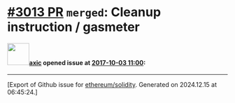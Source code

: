 # [\#3013 PR](https://github.com/ethereum/solidity/pull/3013) `merged`: Cleanup instruction / gasmeter

#### <img src="https://avatars.githubusercontent.com/u/20340?v=4" width="50">[axic](https://github.com/axic) opened issue at [2017-10-03 11:00](https://github.com/ethereum/solidity/pull/3013):






-------------------------------------------------------------------------------



[Export of Github issue for [ethereum/solidity](https://github.com/ethereum/solidity). Generated on 2024.12.15 at 06:45:24.]
